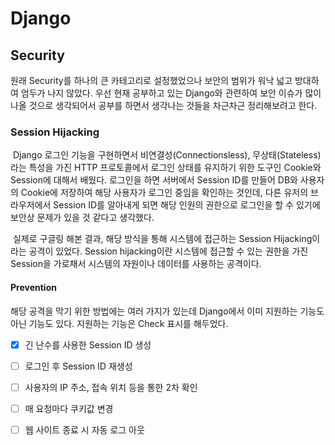 # Django

## Security

원래 Security를 하나의 큰 카테고리로 설정했었으나 보안의 범위가 워낙 넓고 방대하여 엄두가 나지 않았다. 우선 현재 공부하고 있는 Django와 관련하여 보안 이슈가 많이 나올 것으로 생각되어서 공부를 하면서 생각나는 것들을 차근차근 정리해보려고 한다.



### Session Hijacking

​	Django 로그인 기능을 구현하면서 비연결성(Connectionsless), 무상태(Stateless)라는 특성을 가진 HTTP 프로토콜에서 로그인 상태를 유지하기 위한 도구인 Cookie와 Session에 대해서 배웠다. 로그인을 하면 서버에서 Session ID를 만들어 DB와 사용자의 Cookie에 저장하여 해당 사용자가 로그인 중임을 확인하는 것인데, 다른 유저의 브라우저에서 Session ID를 알아내게 되면 해당 인원의 권한으로 로그인을 할 수 있기에 보안상 문제가 있을 것 같다고 생각했다.

​	실제로 구글링 해본 결과, 해당 방식을 통해 시스템에 접근하는 Session Hijacking이라는 공격이 있었다.  Session hijacking이란 시스템에 접근할 수 있는 권한을 가진 Session을 가로채서 시스템의 자원이나 데이터를 사용하는 공격이다.



#### Prevention

해당 공격을 막기 위한 방법에는 여러 가지가 있는데 Django에서 이미 지원하는 기능도 아닌 기능도 있다. 지원하는 기능은 Check 표시를 해두었다.

- [x] 긴 난수를 사용한 Session ID 생성
- [ ] 로그인 후 Session ID 재생성
- [ ] 사용자의 IP 주소, 접속 위치 등을 통한 2차 확인
- [ ] 매 요청마다 쿠키값 변경
- [ ] 웹 사이트 종료 시 자동 로그 아웃

